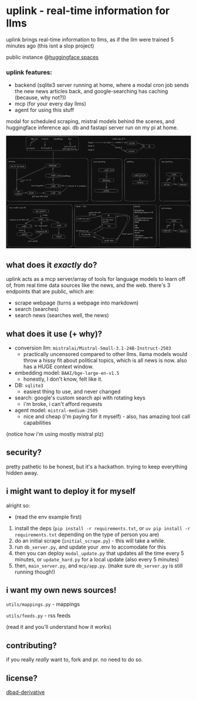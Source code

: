 # uplink - real-time information for llms
uplink brings real-time information to llms, as if the llm were trained 5 minutes ago
(this isnt a slop project)

public instance @[huggingface spaces](https://huggingface.co/spaces/aldigobbler/uplink-mcp)

### uplink features:
- backend (sqlite3 server running at home, where a modal cron job sends the new news articles back, and google-searching has caching (because, why not?))
- mcp (for your every day llms)
- agent for using this stuff

modal for scheduled scraping, mistral models behind the scenes, and huggingface inference api. db and fastapi server run on my pi at home.

![backend info](assets/info.png)

## what does it *exactly* do?

uplink acts as a mcp server/array of tools for language models to learn off of, from real time data sources like the news, and the web.
there's 3 endpoints that are public, which are:
- scrape webpage (turns a webpage into markdown)
- search (searches)
- search news (searches well, the news)

## what does it use (+ why)?
- conversion llm: `mistralai/Mistral-Small-3.1-24B-Instruct-2503`
    - practically uncensored compared to other llms. llama models would throw a hissy fit about political topics, which is all news is now. also has a HUGE context window.
- embedding model: `BAAI/bge-large-en-v1.5`
    - honestly, I don't know, felt like it.
- DB: `sqlite3`
    - easiest thing to use, and never changed
- search: google's custom search api with rotating keys
    - i'm broke, i can't afford requests
- agent model: `mistral-medium-2505`
    - nice and cheap (i'm paying for it myself) - also, has amazing tool call capabilities

(notice how i'm using mostly mistral plz)

## security?
pretty pathetic to be honest, but it's a hackathon. trying to keep everything hidden away.

## i might want to deploy it for myself

alright so:
- (read the env example first)
1. install the deps (`pip install -r requirements.txt`, or `uv pip install -r requirements.txt` depending on the type of person you are)
2. do an initial scrape (`initial_scrape.py`) -  this will take a while.
3. run `db_server.py`, and update your .env to accomodate for this
4. then you can deploy `modal_update.py` that updates all the time every 5 minutes, or `update_hard.py` for a local update (also every 5 minutes)
5. then, `main_server.py`, and `mcp/app.py`. (make sure `db_server.py` is still running though!)

## i want my own news sources!
`utils/mappings.py` - mappings

`utils/feeds.py` - rss feeds

(read it and you'll understand how it works)

## contributing?
if you really *really* want to, fork and pr. no need to do so.

## license?
[dbad-derivative](license)